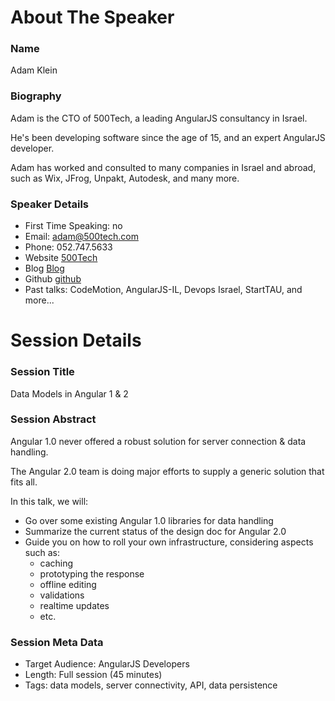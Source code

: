 About The Speaker
=================

### Name

Adam Klein

### Biography

Adam is the CTO of 500Tech, a leading AngularJS consultancy in Israel.

He's been developing software since the age of 15, and an expert AngularJS developer.

Adam has worked and consulted to many companies in Israel and abroad, such as Wix, JFrog, Unpakt, Autodesk, and many more.

### Speaker Details

- First Time Speaking: no
- Email: adam@500tech.com
- Phone: 052.747.5633
- Website [500Tech](http://500tech.com)
- Blog [Blog](http://blog.500Tech.com)
- Github [github](https://github.com/adamkleingit)
- Past talks: CodeMotion, AngularJS-IL, Devops Israel, StartTAU, and more...

Session Details
===============

### Session Title

Data Models in Angular 1 & 2

### Session Abstract

Angular 1.0 never offered a robust solution for server connection & data handling.

The Angular 2.0 team is doing major efforts to supply a generic solution that fits all.

In this talk, we will:

- Go over some existing Angular 1.0 libraries for data handling
- Summarize the current status of the design doc for Angular 2.0
- Guide you on how to roll your own infrastructure, considering aspects such as:
  - caching
  - prototyping the response
  - offline editing
  - validations
  - realtime updates
  - etc.

### Session Meta Data

- Target Audience: AngularJS Developers
- Length: Full session (45 minutes)
- Tags: data models, server connectivity, API, data persistence

